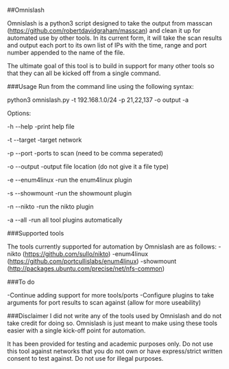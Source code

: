 ##Omnislash

Omnislash is a python3 script designed to take the output from masscan (https://github.com/robertdavidgraham/masscan) and clean it up for automated use by other tools. In its current form, it will take the scan results and output each port to its own list of IPs with the time, range and port number appended to the name of the file. 

The ultimate goal of this tool is to build in support for many other tools so that they can all be kicked off from a single command.

###Usage
Run from the command line using the following syntax:

python3 omnislash.py -t 192.168.1.0/24 -p 21,22,137 -o output -a

Options:

-h --help	        -print help file

-t --target	      -target network

-p --port         -ports to scan (need to be comma seperated)

-o --output	      -output file location (do not give it a file type)

-e --enum4linux	  -run the enum4linux plugin

-s --showmount	  -run the showmount plugin

-n --nikto   	    -run the nikto plugin

-a --all 	        -run all tool plugins automatically


###Supported tools

The tools currently supported for automation by Omnislash are as follows:
-nikto (https://github.com/sullo/nikto)
-enum4linux (https://github.com/portcullislabs/enum4linux)
-showmount (http://packages.ubuntu.com/precise/net/nfs-common)


###To do

-Continue adding support for more tools/ports
-Configure plugins to take arguments for port results to scan against (allow for more useability)

###Disclaimer
I did not write any of the tools used by Omnislash and do not take credit for doing so. Omnislash is just meant to make using these tools easier with a single kick-off point for automation.

It has been provided for testing and academic purposes only. Do not use this tool against networks that you do not own or have express/strict written consent to test against. Do not use for illegal purposes.
